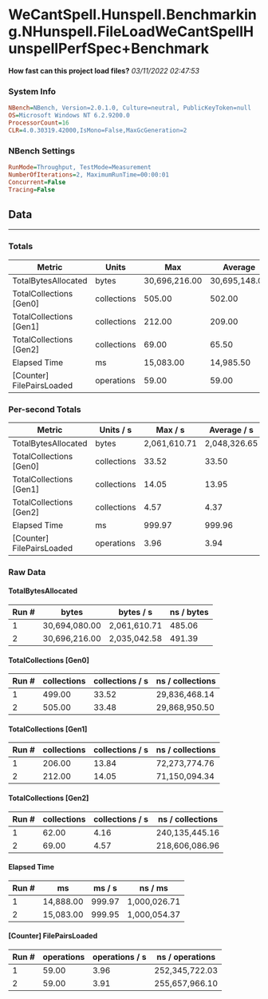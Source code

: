 ﻿# WeCantSpell.Hunspell.Benchmarking.NHunspell.FileLoadWeCantSpellHunspellPerfSpec+Benchmark
__How fast can this project load files?__
_03/11/2022 02:47:53_
### System Info
```ini
NBench=NBench, Version=2.0.1.0, Culture=neutral, PublicKeyToken=null
OS=Microsoft Windows NT 6.2.9200.0
ProcessorCount=16
CLR=4.0.30319.42000,IsMono=False,MaxGcGeneration=2
```

### NBench Settings
```ini
RunMode=Throughput, TestMode=Measurement
NumberOfIterations=2, MaximumRunTime=00:00:01
Concurrent=False
Tracing=False
```

## Data
-------------------

### Totals
|          Metric |           Units |             Max |         Average |             Min |          StdDev |
|---------------- |---------------- |---------------- |---------------- |---------------- |---------------- |
|TotalBytesAllocated |           bytes |   30,696,216.00 |   30,695,148.00 |   30,694,080.00 |        1,510.38 |
|TotalCollections [Gen0] |     collections |          505.00 |          502.00 |          499.00 |            4.24 |
|TotalCollections [Gen1] |     collections |          212.00 |          209.00 |          206.00 |            4.24 |
|TotalCollections [Gen2] |     collections |           69.00 |           65.50 |           62.00 |            4.95 |
|    Elapsed Time |              ms |       15,083.00 |       14,985.50 |       14,888.00 |          137.89 |
|[Counter] FilePairsLoaded |      operations |           59.00 |           59.00 |           59.00 |            0.00 |

### Per-second Totals
|          Metric |       Units / s |         Max / s |     Average / s |         Min / s |      StdDev / s |
|---------------- |---------------- |---------------- |---------------- |---------------- |---------------- |
|TotalBytesAllocated |           bytes |    2,061,610.71 |    2,048,326.65 |    2,035,042.58 |       18,786.51 |
|TotalCollections [Gen0] |     collections |           33.52 |           33.50 |           33.48 |            0.03 |
|TotalCollections [Gen1] |     collections |           14.05 |           13.95 |           13.84 |            0.15 |
|TotalCollections [Gen2] |     collections |            4.57 |            4.37 |            4.16 |            0.29 |
|    Elapsed Time |              ms |          999.97 |          999.96 |          999.95 |            0.02 |
|[Counter] FilePairsLoaded |      operations |            3.96 |            3.94 |            3.91 |            0.04 |

### Raw Data
#### TotalBytesAllocated
|           Run # |           bytes |       bytes / s |      ns / bytes |
|---------------- |---------------- |---------------- |---------------- |
|               1 |   30,694,080.00 |    2,061,610.71 |          485.06 |
|               2 |   30,696,216.00 |    2,035,042.58 |          491.39 |

#### TotalCollections [Gen0]
|           Run # |     collections | collections / s |ns / collections |
|---------------- |---------------- |---------------- |---------------- |
|               1 |          499.00 |           33.52 |   29,836,468.14 |
|               2 |          505.00 |           33.48 |   29,868,950.50 |

#### TotalCollections [Gen1]
|           Run # |     collections | collections / s |ns / collections |
|---------------- |---------------- |---------------- |---------------- |
|               1 |          206.00 |           13.84 |   72,273,774.76 |
|               2 |          212.00 |           14.05 |   71,150,094.34 |

#### TotalCollections [Gen2]
|           Run # |     collections | collections / s |ns / collections |
|---------------- |---------------- |---------------- |---------------- |
|               1 |           62.00 |            4.16 |  240,135,445.16 |
|               2 |           69.00 |            4.57 |  218,606,086.96 |

#### Elapsed Time
|           Run # |              ms |          ms / s |         ns / ms |
|---------------- |---------------- |---------------- |---------------- |
|               1 |       14,888.00 |          999.97 |    1,000,026.71 |
|               2 |       15,083.00 |          999.95 |    1,000,054.37 |

#### [Counter] FilePairsLoaded
|           Run # |      operations |  operations / s | ns / operations |
|---------------- |---------------- |---------------- |---------------- |
|               1 |           59.00 |            3.96 |  252,345,722.03 |
|               2 |           59.00 |            3.91 |  255,657,966.10 |


